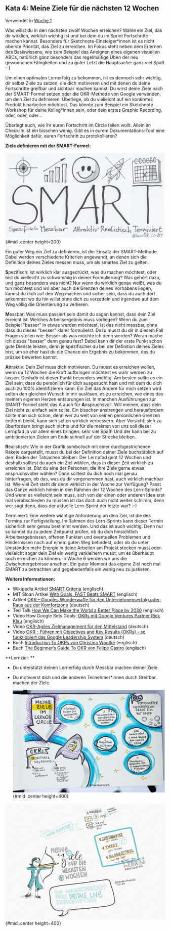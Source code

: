 ## Kata 4: Meine Ziele für die nächsten 12 Wochen

Verwendet in [Woche 1](0410_Woche_01.md)

Was willst du in den nächsten zwölf Wochen erreichen? Wähle ein Ziel, das dir wirklich, wirklich wichtig ist und bei dem du im Sprint Fortschritte machen kannst. Besonders für Sketchnote-Einsteiger\*innen ist es nicht oberste Priorität, das Ziel zu erreichen. Im Fokus steht neben dem Erlernen des Basiswissens, wie zum Beispiel das Aneignen eines eigenen visuellen ABCs, natürlich ganz besonders das regelmäßige Üben der neu gewonnenen Fähigkeiten und zu guter Letzt die Hauptsache:  ganz viel Spaß :-)

Um einen optimalen Lernerfolg zu bekommen, ist es dennoch sehr  wichtig, dir selbst Ziele zu setzen, die dich motivieren und mit denen du deine Fortschritte greifbar und sichtbar machen kannst. Du wirst deine Ziele nach der SMART-Formel setzen oder die OKR-Methode von Google verwenden, um dein Ziel zu definieren. Überlege, ob du vielleicht auf ein konkretes Produkt hinarbeiten möchtest. Das könnte zum Beispiel ein Sketchnote Workshop für deine Kolleg*innen sein, oder dein erstes Graphic Recording, oder, oder, oder...

Überlegt euch, wie ihr euren Fortschritt im Circle teilen wollt. Allein im Check-In ist ein bisschen wenig. Gibt es in eurem Dokumentations-Tool eine Möglichkeit dafür, euren Fortschritt zu protokollieren?

**Ziele definieren mit der SMART-Formel:**

![SMART goals by @ben1kk CC-BY](sketchnotes/smart_goals.png){#mid .center height=200}

Ein guter Weg ein Ziel zu definieren, ist der Einsatz der SMART-Methode. Dabei werden verschiedene Kriterien angewandt, an denen sich die Definition deines Zieles messen muss, um als smartes Ziel zu gelten.

**S**pezifisch: Ist wirklich klar ausgedrückt, was du machen möchtest, oder bist du vielleicht zu schwammig in deiner Formulierung? Was gehört dazu, und ganz besonders was nicht? Nur wenn du wirklich genau weißt, was du tun möchtest und wo aber auch die Grenzen deines Vorhabens liegen, kannst du dich auf den Weg machen und sicher sein, dass du auch dort ankommst wo du hin willst ohne dich zu verzetteln und irgendwo auf dem Weg völlig die Orientierung zu verlieren.

**M**essbar:  Was muss passiert sein damit du sagen kannst, dass dein Ziel erreicht ist. Welches Arbeitsergebnis muss vorliegen? Wenn du zum Beispiel "besser" in etwas werden möchtest, ist das nicht messbar, ohne dass du dieses "besser" klarer formulierst. Dazu musst du dir in diesem Fall Fragen stellen wie: Besser als was möchte ich denn werden? Woran mache ich dieses "besser" denn genau fest? Dabei kann dir der erste Punkt schon gute Dienste leisten, denn je spezifischer du bei der Definition deines Zieles bist, um so eher hast du die Chance ein Ergebnis zu bekommen, das du präzise bewerten kannst. 

**A**ttraktiv: Dein Ziel muss dich motivieren. Du musst es erreichen wollen, wenn du 12 Wochen die Kraft aufbringen möchtest es wahr werden zu lassen. Deshalb ist dieser Punkt besonders wichtig. Am besten sollte es ein Ziel sein, dass du persönlich für dich ausgesucht hast und mit dem du dich auch zu 100% identifizieren kann. Ein Ziel das Andere für mich setzen wird selten den gleichen Wunsch in mir auslösen, es zu erreichen, wie eines das meinem eigenen Herzen entsprungen ist. In manchen Ausführungen zur SMART-Formel steht das A auch für **A**nspruchsvoll. Will meinen, dass dein Ziel nicht zu einfach sein sollte. Ein bisschen anstrengen und herausfordern sollte man sich schon, denn wer zu weit von seinen persönlichen Grenzen entfernt bleibt, kann sich selten wirklich verbessern. Aber Vorsicht: sich zu überfordern bringt auch nichts und für die meisten von uns soll dieser Lernpfad ja vor allem eines bringen: sehr viel Spaß! Und der kann bei zu ambitionierten Zielen am Ende schnell auf der Strecke bleiben. 

**R**ealistisch: Wie in der Grafik symbolisch mit einer durchgestrichenen Rakete dargestellt, musst du bei der Definition deiner Ziele buchstäblich auf dem Boden der Tatsachen bleiben. Der Lernpfad geht 12 Wochen und deshalb solltest du auch ein Ziel wählen, dass in dieser Zeit wirklich zu erreichen ist. Bist du eine der Personen, die ihre Ziele gerne etwas anspruchsvoller wählen? Dann solltest du dich noch mal genau hinterfragen, ob das, was du dir vorgenommen hast, auch wirklich machbar ist. Wie viel Zeit steht dir denn wirklich in der Woche zur Verfügung? Passt das Ganze wirklich hinein in den Rahmen der 12 Wochen des Lern-Sprints? Und wenn es vielleicht sein muss, sich von der einen oder anderen Idee erst mal verabschieden zu müssen ist das doch auch nicht weiter schlimm, denn wer sagt denn, dass der aktuelle Lern-Sprint der letzte war? :-)

**T**erminiert: Eine weitere wichtige Anforderung an dein Ziel, ist die des Termins zur Fertigstellung. Im Rahmen des Lern-Sprints kann dieser Termin sicherlich sehr genau bestimmt werden. Und das ist auch wichtig. Denn nur so kannst du zu jedem Zeitpunkt prüfen, ob du dich hinsichtlich Arbeitsergebnissen, offenen Punkten und eventuellen Problemen und Hindernissen noch auf einem guten Weg befindest, oder ob du unter Umständen mehr Energie in deine Arbeiten am Projekt stecken musst oder vielleicht sogar dein Ziel ein wenig verkleinern musst, um es überhaupt noch erreichen zu können. In Woche 6 werden wir uns die Zwischenergebnisse ansehen. Ein guter Moment das eigene Ziel noch mal SMART zu betrachten und gegebenenfalls ein wenig neu zu justieren.

**Weitere Informationen:**

- Wikipedia Artikel [SMART Criteria](https://en.wikipedia.org/wiki/SMART_criteria) (englisch)
- MIT Sloan Artikel [With Goals, FAST Beats SMART](https://sloanreview.mit.edu/article/with-goals-fast-beats-smart) (englisch)
- Artikel [OKR – Googles Wunderwaffe für den Unternehmenserfolg oder: Raus aus der Komfortzone](https://t3n.de/news/okr-google-wunderwaffe-valley-ziele-530092/) (deutsch)
- Ted Talk [How We Can Make the World a Better Place by 2030](https://www.youtube.com/watch?v=o08ykAqLOxk) (englisch)
- Video How Google Sets Goals: [OKRs mit Google Ventures Partner Rick Klau](https://www.youtube.com/watch?v=mJB83EZtAjc) (englisch)
- Video [OKR-Agiles Zielmanagement für den Mittelstand](https://www.youtube.com/watch?v=_ugCKONbBNs) (deutsch)
- Video [OKR - Führen mit Objectives and Key Results (OKRs) - so funktioniert das Google Leadership System](https://www.youtube.com/watch?v=y-aIyqMZfnE&t=) (deutsch)
- Buch [Introduction To OKRs von Christina Wodtke](https://www.oreilly.com/business/free/files/introduction-to-okrs.pdf) (englisch)
- Buch [The Beginner’s Guide To OKR von Felipe Castro](https://felipecastro.com/resource/The-Beginners-Guide-to-OKR.pdf) (englisch)

**Lernziel: **

- Du unterstützt deinen Lernerfolg durch Messbar machen deiner Ziele.

- Du motivierst dich und die anderen Teilnehmer\*innen durch Greifbar machen der Ziele.

  ![Meine Ziele im LernOS Circle by @kuestenkonfetti CC-BY](sketchnotes/ziele_1.jpg){#mid .center height=400}

![Meine Ziele für die nächsten 4 Wochen by @kleinerw4hnsinn CC-BY](sketchnotes/ziele_2.jpg){#mid .center height=400}
